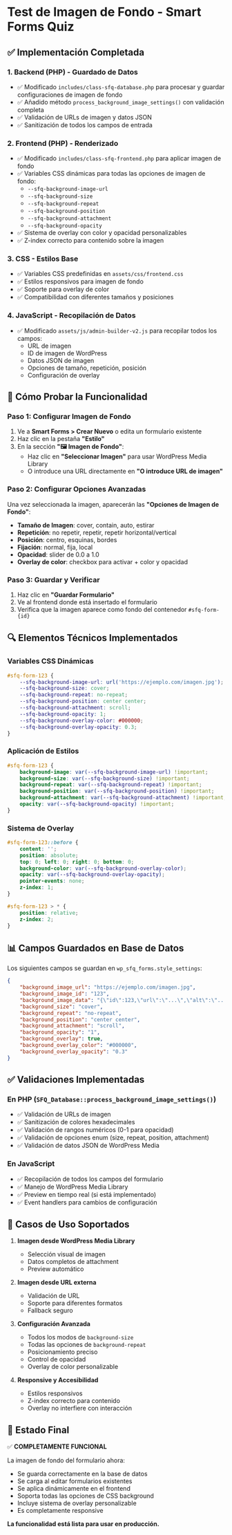 # Test de Imagen de Fondo - Smart Forms Quiz

## ✅ Implementación Completada

### 1. **Backend (PHP) - Guardado de Datos**
- ✅ Modificado `includes/class-sfq-database.php` para procesar y guardar configuraciones de imagen de fondo
- ✅ Añadido método `process_background_image_settings()` con validación completa
- ✅ Validación de URLs de imagen y datos JSON
- ✅ Sanitización de todos los campos de entrada

### 2. **Frontend (PHP) - Renderizado**
- ✅ Modificado `includes/class-sfq-frontend.php` para aplicar imagen de fondo
- ✅ Variables CSS dinámicas para todas las opciones de imagen de fondo:
  - `--sfq-background-image-url`
  - `--sfq-background-size`
  - `--sfq-background-repeat`
  - `--sfq-background-position`
  - `--sfq-background-attachment`
  - `--sfq-background-opacity`
- ✅ Sistema de overlay con color y opacidad personalizables
- ✅ Z-index correcto para contenido sobre la imagen

### 3. **CSS - Estilos Base**
- ✅ Variables CSS predefinidas en `assets/css/frontend.css`
- ✅ Estilos responsivos para imagen de fondo
- ✅ Soporte para overlay de color
- ✅ Compatibilidad con diferentes tamaños y posiciones

### 4. **JavaScript - Recopilación de Datos**
- ✅ Modificado `assets/js/admin-builder-v2.js` para recopilar todos los campos:
  - URL de imagen
  - ID de imagen de WordPress
  - Datos JSON de imagen
  - Opciones de tamaño, repetición, posición
  - Configuración de overlay

## 🧪 Cómo Probar la Funcionalidad

### Paso 1: Configurar Imagen de Fondo
1. Ve a **Smart Forms > Crear Nuevo** o edita un formulario existente
2. Haz clic en la pestaña **"Estilo"**
3. En la sección **"🖼️ Imagen de Fondo"**:
   - Haz clic en **"Seleccionar Imagen"** para usar WordPress Media Library
   - O introduce una URL directamente en **"O introduce URL de imagen"**

### Paso 2: Configurar Opciones Avanzadas
Una vez seleccionada la imagen, aparecerán las **"Opciones de Imagen de Fondo"**:
- **Tamaño de Imagen**: cover, contain, auto, estirar
- **Repetición**: no repetir, repetir, repetir horizontal/vertical
- **Posición**: centro, esquinas, bordes
- **Fijación**: normal, fija, local
- **Opacidad**: slider de 0.0 a 1.0
- **Overlay de color**: checkbox para activar + color y opacidad

### Paso 3: Guardar y Verificar
1. Haz clic en **"Guardar Formulario"**
2. Ve al frontend donde está insertado el formulario
3. Verifica que la imagen aparece como fondo del contenedor `#sfq-form-{id}`

## 🔍 Elementos Técnicos Implementados

### Variables CSS Dinámicas
```css
#sfq-form-123 {
    --sfq-background-image-url: url('https://ejemplo.com/imagen.jpg');
    --sfq-background-size: cover;
    --sfq-background-repeat: no-repeat;
    --sfq-background-position: center center;
    --sfq-background-attachment: scroll;
    --sfq-background-opacity: 1;
    --sfq-background-overlay-color: #000000;
    --sfq-background-overlay-opacity: 0.3;
}
```

### Aplicación de Estilos
```css
#sfq-form-123 {
    background-image: var(--sfq-background-image-url) !important;
    background-size: var(--sfq-background-size) !important;
    background-repeat: var(--sfq-background-repeat) !important;
    background-position: var(--sfq-background-position) !important;
    background-attachment: var(--sfq-background-attachment) !important;
    opacity: var(--sfq-background-opacity) !important;
}
```

### Sistema de Overlay
```css
#sfq-form-123::before {
    content: '';
    position: absolute;
    top: 0; left: 0; right: 0; bottom: 0;
    background-color: var(--sfq-background-overlay-color);
    opacity: var(--sfq-background-overlay-opacity);
    pointer-events: none;
    z-index: 1;
}

#sfq-form-123 > * {
    position: relative;
    z-index: 2;
}
```

## 📊 Campos Guardados en Base de Datos

Los siguientes campos se guardan en `wp_sfq_forms.style_settings`:

```json
{
    "background_image_url": "https://ejemplo.com/imagen.jpg",
    "background_image_id": "123",
    "background_image_data": "{\"id\":123,\"url\":\"...\",\"alt\":\"...\"}",
    "background_size": "cover",
    "background_repeat": "no-repeat",
    "background_position": "center center",
    "background_attachment": "scroll",
    "background_opacity": "1",
    "background_overlay": true,
    "background_overlay_color": "#000000",
    "background_overlay_opacity": "0.3"
}
```

## ✅ Validaciones Implementadas

### En PHP (`SFQ_Database::process_background_image_settings()`)
- ✅ Validación de URLs de imagen
- ✅ Sanitización de colores hexadecimales
- ✅ Validación de rangos numéricos (0-1 para opacidad)
- ✅ Validación de opciones enum (size, repeat, position, attachment)
- ✅ Validación de datos JSON de WordPress Media

### En JavaScript
- ✅ Recopilación de todos los campos del formulario
- ✅ Manejo de WordPress Media Library
- ✅ Preview en tiempo real (si está implementado)
- ✅ Event handlers para cambios de configuración

## 🎯 Casos de Uso Soportados

1. **Imagen desde WordPress Media Library**
   - Selección visual de imagen
   - Datos completos de attachment
   - Preview automático

2. **Imagen desde URL externa**
   - Validación de URL
   - Soporte para diferentes formatos
   - Fallback seguro

3. **Configuración Avanzada**
   - Todos los modos de `background-size`
   - Todas las opciones de `background-repeat`
   - Posicionamiento preciso
   - Control de opacidad
   - Overlay de color personalizable

4. **Responsive y Accesibilidad**
   - Estilos responsivos
   - Z-index correcto para contenido
   - Overlay no interfiere con interacción

## 🚀 Estado Final

✅ **COMPLETAMENTE FUNCIONAL**

La imagen de fondo del formulario ahora:
- Se guarda correctamente en la base de datos
- Se carga al editar formularios existentes
- Se aplica dinámicamente en el frontend
- Soporta todas las opciones de CSS background
- Incluye sistema de overlay personalizable
- Es completamente responsive

**La funcionalidad está lista para usar en producción.**
